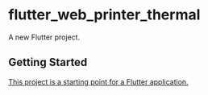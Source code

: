 # flutter_web_printer_thermal

A new Flutter project.

## Getting Started

[This project is a starting point for a Flutter application.](https://endersonss.github.io/flutter_web_printer_thermal/#/)
 
